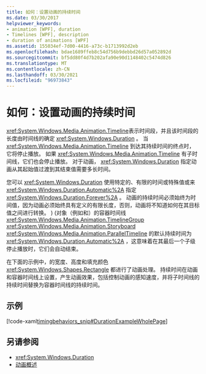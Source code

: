```yaml
---
title: 如何：设置动画的持续时间
ms.date: 03/30/2017
helpviewer_keywords:
- animation [WPF], duration
- Timelines [WPF], description
- duration of animations [WPF]
ms.assetid: 155034ef-7d00-4416-a73c-b1713992d2eb
ms.openlocfilehash: bdae1689ffeb8c54d756b9debbd26d57a052892d
ms.sourcegitcommit: bf5dd80f4d7b202afa90e90d1148402c5474d826
ms.translationtype: MT
ms.contentlocale: zh-CN
ms.lasthandoff: 03/30/2021
ms.locfileid: "96973843"
---
```

# <a name="how-to-set-a-duration-for-an-animation"></a>如何：设置动画的持续时间
<xref:System.Windows.Media.Animation.Timeline>表示时间段，并且该时间段的长度由时间线的确定 <xref:System.Windows.Duration> 。 当 <xref:System.Windows.Media.Animation.Timeline> 到达其持续时间的终点时，它将停止播放。 如果 <xref:System.Windows.Media.Animation.Timeline> 有子时间线，它们也会停止播放。 对于动画， <xref:System.Windows.Duration> 指定动画从其起始值过渡到其结束值需要多长时间。  
  
 您可以 <xref:System.Windows.Duration> 使用特定的、有限的时间或特殊值或来 <xref:System.Windows.Duration.Automatic%2A> 指定 <xref:System.Windows.Duration.Forever%2A> 。 动画的持续时间必须始终为时间值，因为动画必须始终具有定义的有限长度，否则，动画将不知道如何在其目标值之间进行转换。 )  (对象（例如和）的容器时间线 <xref:System.Windows.Media.Animation.TimelineGroup> <xref:System.Windows.Media.Animation.Storyboard> <xref:System.Windows.Media.Animation.ParallelTimeline> 的默认持续时间为 <xref:System.Windows.Duration.Automatic%2A> ，这意味着在其最后一个子级停止播放时，它们会自动结束。  
  
 在下面的示例中，的宽度、高度和填充颜色 <xref:System.Windows.Shapes.Rectangle> 都进行了动画处理。 持续时间在动画和容器时间线上设置，产生动画效果，包括控制动画的感知速度，并将子时间线的持续时间替换为容器时间线的持续时间。  
  
## <a name="example"></a>示例  
 [!code-xaml[timingbehaviors_snip#DurationExampleWholePage](~/samples/snippets/csharp/VS_Snippets_Wpf/timingbehaviors_snip/CSharp/DurationExample.xaml#durationexamplewholepage)]  
  
## <a name="see-also"></a>另请参阅

- <xref:System.Windows.Duration>
- [动画概述](animation-overview.md)
